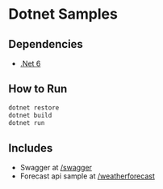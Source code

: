 # Dotnet Samples

## Dependencies

- [.Net 6](https://dotnet.microsoft.com/en-us/download/dotnet/6.0)

## How to Run

```bash
dotnet restore
dotnet build
dotnet run
```

## Includes

- Swagger at [/swagger](http://localhost:5219/swagger)
- Forecast api sample at [/weatherforecast](http://localhost:5219/weatherforecast)